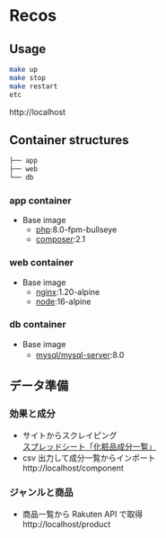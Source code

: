 # Recos

## Usage

```bash
make up 
make stop 
make restart
etc
```

http://localhost

## Container structures

```bash
├── app
├── web
└── db
```

### app container

- Base image
  - [php](https://hub.docker.com/_/php):8.0-fpm-bullseye
  - [composer](https://hub.docker.com/_/composer):2.1

### web container

- Base image
  - [nginx](https://hub.docker.com/_/nginx):1.20-alpine
  - [node](https://hub.docker.com/_/node):16-alpine

### db container

- Base image
  - [mysql/mysql-server](https://hub.docker.com/r/mysql/mysql-server):8.0
　
　　
## データ準備

### 効果と成分
- サイトからスクレイピング  
[スプレッドシート「化粧品成分一覧」](https://docs.google.com/spreadsheets/d/1KvcgP5QfpR3PxW7kzyUeMIP1WJ7lY35aNQ1QduyJIkA/edit#gid=0)
- csv 出力して成分一覧からインポート  
http://localhost/component

### ジャンルと商品
- 商品一覧から Rakuten API で取得  
http://localhost/product

